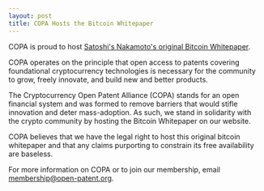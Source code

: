 ```yaml
---
layout: post
title: COPA Hosts the Bitcoin Whitepaper
---
```

COPA is proud to host [Satoshi's Nakamoto's original Bitcoin Whitepaper](/bitcoin.pdf).

COPA operates on the principle that open access to patents covering foundational cryptocurrency technologies is necessary for the community to grow, freely innovate, and build new and better products.

The Cryptocurrency Open Patent Alliance (COPA) stands for an open financial system and was formed to remove barriers that would stifle innovation and deter mass-adoption. As such, we stand in solidarity with the crypto community by hosting the Bitcoin Whitepaper on our website.

COPA believes that we have the legal right to host this original bitcoin whitepaper and that any claims purporting to constrain its free availability are baseless.

For more information on COPA or to join our membership, email membership@open-patent.org.
